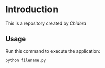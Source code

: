 # Introduction

This is a repository created by *Chidera*

## Usage

Run this command to execute the application:

`python filename.py`

 

```

